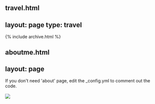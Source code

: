 travel.html
---
layout: page
type: travel
---

{% include archive.html %}


aboutme.html
---
layout: page
---

<section class="aboutme">
    <div class="post_content">
        <p>
            If you don't need 'about' page, edit the _config.yml to comment out the code.
            <br><br>
            <img src="https://starry99.github.io/catbook/assets/img/cat1.jpg">
        </p>
    </div>
</section>
